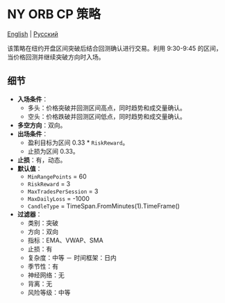 # NY ORB CP 策略
[English](README.md) | [Русский](README_ru.md)

该策略在纽约开盘区间突破后结合回测确认进行交易。利用 9:30-9:45 的区间，当价格回测并继续突破方向时入场。

## 细节

- **入场条件**：
  - 多头：价格突破并回测区间高点，同时趋势和成交量确认。
  - 空头：价格跌破并回测区间低点，同时趋势和成交量确认。
- **多空方向**：双向。
- **出场条件**：
  - 盈利目标为区间 0.33 * `RiskReward`。
  - 止损为区间 0.33。
- **止损**：有，动态。
- **默认值**：
  - `MinRangePoints` = 60
  - `RiskReward` = 3
  - `MaxTradesPerSession` = 3
  - `MaxDailyLoss` = -1000
  - `CandleType` = TimeSpan.FromMinutes(1).TimeFrame()
- **过滤器**：
  - 类别：突破
  - 方向：双向
  - 指标：EMA、VWAP、SMA
  - 止损：有
  - 复杂度：中等
  － 时间框架：日内
  - 季节性：有
  - 神经网络：无
  - 背离：无
  - 风险等级：中等

